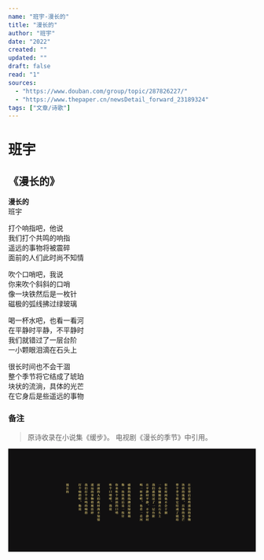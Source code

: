 ```yaml
---
name: "班宇-漫长的"
title: "漫长的"
author: "班宇"
date: "2022"
created: ""
updated: ""
draft: false
read: "1"
sources: 
  - "https://www.douban.com/group/topic/287826227/"
  - "https://www.thepaper.cn/newsDetail_forward_23189324"
tags: ["文章/诗歌"]
---
```



# 班宇

## 《漫长的》

**漫长的**  
班宇  

打个响指吧，他说  
我们打个共鸣的响指  
遥远的事物将被震碎  
面前的人们此时尚不知情  

吹个口哨吧，我说  
你来吹个斜斜的口哨  
像一块铁然后是一枚针  
磁极的弧线拂过绿玻璃  

喝一杯水吧，也看一看河  
在平静时平静，不平静时  
我们就错过了一层台阶  
一小颗眼泪滴在石头上  

很长时间也不会干涸  
整个季节将它结成了琥珀  
块状的流淌，具体的光芒  
在它身后是些遥远的事物  

### 备注

> 原诗收录在小说集《缓步》。
> 电视剧《漫长的季节》中引用。

![漫长的](../images/banyu-manchangde.png)
